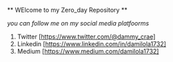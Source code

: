 ** WElcome to my Zero_day Repository **

_you can follow me on my social media platfoorms_
1. Twitter [https://www.twitter.com/@dammy_crae]
2. Linkedin [https://www.linkedin.com/in/damilola1732]
3. Medium [https://www.medium.com/damilola1732]
